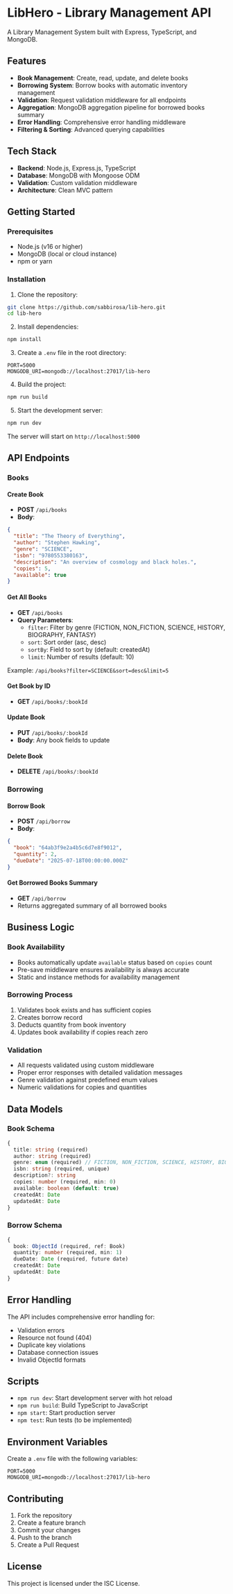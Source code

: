 # LibHero - Library Management API

A Library Management System built with Express, TypeScript, and MongoDB.

## Features

- **Book Management**: Create, read, update, and delete books
- **Borrowing System**: Borrow books with automatic inventory management
- **Validation**: Request validation middleware for all endpoints
- **Aggregation**: MongoDB aggregation pipeline for borrowed books summary
- **Error Handling**: Comprehensive error handling middleware
- **Filtering & Sorting**: Advanced querying capabilities

## Tech Stack

- **Backend**: Node.js, Express.js, TypeScript
- **Database**: MongoDB with Mongoose ODM
- **Validation**: Custom validation middleware
- **Architecture**: Clean MVC pattern

## Getting Started

### Prerequisites

- Node.js (v16 or higher)
- MongoDB (local or cloud instance)
- npm or yarn

### Installation

1. Clone the repository:

```bash
git clone https://github.com/sabbirosa/lib-hero.git
cd lib-hero
```

2. Install dependencies:

```bash
npm install
```

3. Create a `.env` file in the root directory:

```env
PORT=5000
MONGODB_URI=mongodb://localhost:27017/lib-hero
```

4. Build the project:

```bash
npm run build
```

5. Start the development server:

```bash
npm run dev
```

The server will start on `http://localhost:5000`

## API Endpoints

### Books

#### Create Book

- **POST** `/api/books`
- **Body**:

```json
{
  "title": "The Theory of Everything",
  "author": "Stephen Hawking",
  "genre": "SCIENCE",
  "isbn": "9780553380163",
  "description": "An overview of cosmology and black holes.",
  "copies": 5,
  "available": true
}
```

#### Get All Books

- **GET** `/api/books`
- **Query Parameters**:
  - `filter`: Filter by genre (FICTION, NON_FICTION, SCIENCE, HISTORY, BIOGRAPHY, FANTASY)
  - `sort`: Sort order (asc, desc)
  - `sortBy`: Field to sort by (default: createdAt)
  - `limit`: Number of results (default: 10)

Example: `/api/books?filter=SCIENCE&sort=desc&limit=5`

#### Get Book by ID

- **GET** `/api/books/:bookId`

#### Update Book

- **PUT** `/api/books/:bookId`
- **Body**: Any book fields to update

#### Delete Book

- **DELETE** `/api/books/:bookId`

### Borrowing

#### Borrow Book

- **POST** `/api/borrow`
- **Body**:

```json
{
  "book": "64ab3f9e2a4b5c6d7e8f9012",
  "quantity": 2,
  "dueDate": "2025-07-18T00:00:00.000Z"
}
```

#### Get Borrowed Books Summary

- **GET** `/api/borrow`
- Returns aggregated summary of all borrowed books

## Business Logic

### Book Availability

- Books automatically update `available` status based on `copies` count
- Pre-save middleware ensures availability is always accurate
- Static and instance methods for availability management

### Borrowing Process

1. Validates book exists and has sufficient copies
2. Creates borrow record
3. Deducts quantity from book inventory
4. Updates book availability if copies reach zero

### Validation

- All requests validated using custom middleware
- Proper error responses with detailed validation messages
- Genre validation against predefined enum values
- Numeric validations for copies and quantities

## Data Models

### Book Schema

```typescript
{
  title: string (required)
  author: string (required)
  genre: enum (required) // FICTION, NON_FICTION, SCIENCE, HISTORY, BIOGRAPHY, FANTASY
  isbn: string (required, unique)
  description?: string
  copies: number (required, min: 0)
  available: boolean (default: true)
  createdAt: Date
  updatedAt: Date
}
```

### Borrow Schema

```typescript
{
  book: ObjectId (required, ref: Book)
  quantity: number (required, min: 1)
  dueDate: Date (required, future date)
  createdAt: Date
  updatedAt: Date
}
```

## Error Handling

The API includes comprehensive error handling for:

- Validation errors
- Resource not found (404)
- Duplicate key violations
- Database connection issues
- Invalid ObjectId formats

## Scripts

- `npm run dev`: Start development server with hot reload
- `npm run build`: Build TypeScript to JavaScript
- `npm start`: Start production server
- `npm test`: Run tests (to be implemented)

## Environment Variables

Create a `.env` file with the following variables:

```env
PORT=5000
MONGODB_URI=mongodb://localhost:27017/lib-hero
```

## Contributing

1. Fork the repository
2. Create a feature branch
3. Commit your changes
4. Push to the branch
5. Create a Pull Request

## License

This project is licensed under the ISC License.

